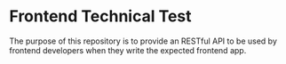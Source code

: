 # Frontend Technical Test

The purpose of this repository is to provide an RESTful API to be used by frontend
developers when they write the expected frontend app.